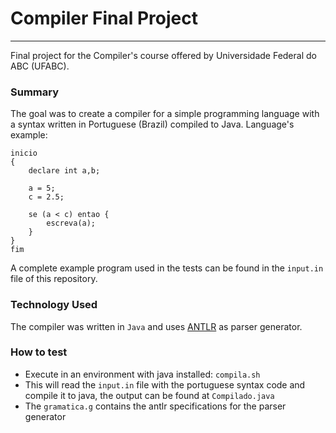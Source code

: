 # Compiler Final Project
---
Final project for the Compiler's course offered by Universidade Federal do ABC (UFABC).


### Summary
The goal was to create a compiler for a simple programming language with a syntax written in Portuguese (Brazil) compiled to Java. Language's example:
```
inicio
{
    declare int a,b;
    
    a = 5;
    c = 2.5;
    
    se (a < c) entao {
        escreva(a);
    }
}
fim
```

A complete example program used in the tests can be found in the `input.in` file of this repository.


### Technology Used
The compiler was written in `Java` and uses [ANTLR](https://www.antlr.org/) as parser generator.


### How to test
- Execute in an environment with java installed: `compila.sh`
- This will read the `input.in` file with the portuguese syntax code and compile it to java, the output can be found at `Compilado.java`
- The `gramatica.g` contains the antlr specifications for the parser generator
